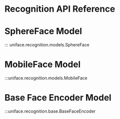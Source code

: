 # Recognition API Reference


# SphereFace Model
::: uniface.recognition.models.SphereFace


# MobileFace Model
:::uniface.recognition.models.MobileFace


# Base Face Encoder Model
:::uniface.recognition.base.BaseFaceEncoder